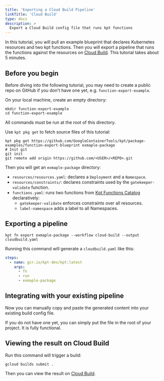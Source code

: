 ```yaml
---
title: 'Exporting a Cloud Build Pipeline'
linkTitle: 'Cloud Build'
type: docs
description: >
  Export a Cloud Build config file that runs kpt functions
---
```


In this tutorial, you will pull an example blueprint that declares Kubernetes resources and two kpt functions. Then you will export a pipeline that runs the functions against the resources on [Cloud Build](https://cloud.google.com/cloud-build). This tutorial takes about 5 minutes.

## Before you begin

Before diving into the following tutorial, you may need to create a public repo on GitHub if you don't have one yet, e.g. `function-export-example`.

On your local machine, create an empty directory:

```shell script
mkdir function-export-example
cd function-export-example
```

All commands must be run at the root of this directory.

Use `kpt pkg get` to fetch source files of this tutorial:

```shell script
kpt pkg get https://github.com/GoogleContainerTools/kpt/package-examples/function-export-blueprint exmaple-package
# Init git
git init
git remote add origin https://github.com/<USER>/<REPO>.git
```

Then you will get an `exmaple-package` directory:

- `resources/resources.yaml`: declares a `Deployment` and a `Namespace`.
- `resources/constraints/`: declares constraints used by the `gatekeeper-validate` function.
- `functions.yaml`: runs two functions from [Kpt Functions Catalog](../../catalog) declaratively:
  - `gatekeeper-validate` enforces constraints over all resources.
  - `label-namespace` adds a label to all Namespaces.

## Exporting a pipeline

```shell script
kpt fn export exmaple-package --workflow cloud-build --output cloudbuild.yaml
```

Running this command will generate a `cloudbuild.yaml` like this:

```yaml
steps:
  - name: gcr.io/kpt-dev/kpt:latest
    args:
      - fn
      - run
      - exmaple-package
```

## Integrating with your existing pipeline

Now you can manually copy and paste the generated content into your existing build config file.

If you do not have one yet, you can simply put the file in the root of your project. It is fully functional.

## Viewing the result on Cloud Build

Run this command will trigger a build:

```
gcloud builds submit .
```

Then you can view the result on [Cloud Build](https://console.cloud.google.com/cloud-build/builds).
